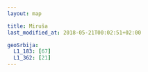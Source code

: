 ```yaml
---
layout: map

title: Miruša
last_modified_at: 2018-05-21T00:02:51+02:00

geoSrbija:
  L1_183: [67]
  L1_362: [21]
---
```

